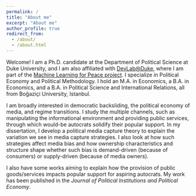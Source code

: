 ```yaml
---
permalink: /
title: "About me"
excerpt: "About me"
author_profile: true
redirect_from: 
  - /about/
  - /about.html
---
```


Welcome! I am a Ph.D. candidate at the Department of Political Science at Duke University, and I am also affiliated with [DevLab@Duke](https://www.devlabduke.com), where I am part of the [Machine Learning for Peace project](https://www.devlabduke.com/machinelearningforpeace). I specialize in Political Economy and Political Methodology. I hold an M.A. in Economics, a B.A. in Economics, and a B.A. in Political Science and International Relations, all from Boğaziçi University, Istanbul.

I am broadly interested in democratic backsliding, the political economy of media, and regime transitions. I study the multiple channels, such as manipulating the informational environment and providing public services, through which would-be autocrats solidify their popular support. In my dissertation, I develop a political media capture theory to explain the variation we see in media capture strategies. I also look at how such strategies affect media bias and how ownership characteristics and structure shape whether such bias is demand-driven (because of consumers) or supply-driven (because of media owners). 

I also have some works aiming to explain how the provision of public goods/services impacts popular support for aspiring autocrats. My work has been published in the *Journal of Political Institutions and Political Economy*.


